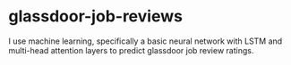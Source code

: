 # glassdoor-job-reviews
I use machine learning, specifically a basic neural network with LSTM and multi-head attention layers to predict glassdoor job review ratings.
